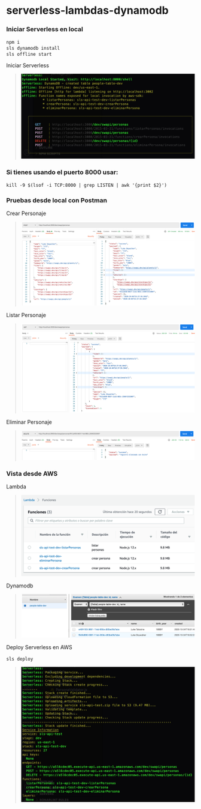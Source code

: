 # serverless-lambdas-dynamodb

### Iniciar Serverless en local
```
npm i
sls dynamodb install
sls offline start
```

Iniciar Serverless 
> ![sls offline start](https://github.com/perudesarrollo/serverless-lambdas-dynamodb/blob/main/image/sls-offline-start.png?raw=true)

### Si tienes usando el puerto 8000 usar:
```
kill -9 $(lsof -i TCP:8000 | grep LISTEN | awk '{print $2}')
```
### Pruebas desde local con Postman
Crear Personaje 
> ![Crear](https://github.com/perudesarrollo/serverless-lambdas-dynamodb/blob/main/postman/postam-create.png?raw=true)

Listar Personaje
> ![Listar](https://github.com/perudesarrollo/serverless-lambdas-dynamodb/blob/main/postman/postman-get.png?raw=true)

Eliminar Personaje
> ![Eliminar](https://github.com/perudesarrollo/serverless-lambdas-dynamodb/blob/main/postman/postman-delete.png?raw=true)

### Vista desde AWS
Lambda
> ![Lambda](https://github.com/perudesarrollo/serverless-lambdas-dynamodb/blob/main/image/lambda.png?raw=true)

Dynamodb
> ![Dynamodb](https://github.com/perudesarrollo/serverless-lambdas-dynamodb/blob/main/image/dynamodb.png?raw=true)


Deploy Serverless en AWS
```
sls deploy
```
> ![sls deploy](https://github.com/perudesarrollo/serverless-lambdas-dynamodb/blob/main/image/sls-deploy.png?raw=true)
